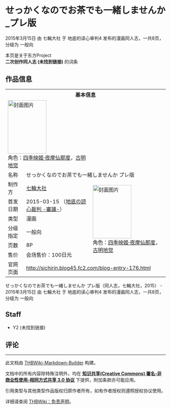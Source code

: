 # せっかくなのでお茶でも一緒しませんか_プレ版

<!-- source html: G:\repos\THBWiki-Markdown-Builder\THBWikiMarkdown\Temp\main\0\0c\ns0%3A%E3%81%9B%E3%81%A3%E3%81%8B%E3%81%8F%E3%81%AA%E3%81%AE%E3%81%A7%E3%81%8A%E8%8C%B6%E3%81%A7%E3%82%82%E4%B8%80%E7%B7%92%E3%81%97%E3%81%BE%E3%81%9B%E3%82%93%E3%81%8B_%E3%83%97%E3%83%AC%E7%89%88.html -->

2015年3月15日 由 七輪大社 于 地底的读心审判4 发布的漫画同人志，一共8页，分级为 一般向

本页是关于东方Project  
 **二次创作同人志 (未找到链接)** 的词条
## 作品信息

<table><tbody><tr><th colspan="3">基本信息</th></tr><tr><td class="cover-artwork-mobile" colspan="2"><a href="./文件-せっかくなのでお茶でも一緒しませんか_プレ版封面.jpg.md" class="image" title="封面图片"><img alt="封面图片" src="https://upload.thwiki.cc/thumb/a/a6/%E3%81%9B%E3%81%A3%E3%81%8B%E3%81%8F%E3%81%AA%E3%81%AE%E3%81%A7%E3%81%8A%E8%8C%B6%E3%81%A7%E3%82%82%E4%B8%80%E7%B7%92%E3%81%97%E3%81%BE%E3%81%9B%E3%82%93%E3%81%8B_%E3%83%97%E3%83%AC%E7%89%88%E5%B0%81%E9%9D%A2.jpg/121px-%E3%81%9B%E3%81%A3%E3%81%8B%E3%81%8F%E3%81%AA%E3%81%AE%E3%81%A7%E3%81%8A%E8%8C%B6%E3%81%A7%E3%82%82%E4%B8%80%E7%B7%92%E3%81%97%E3%81%BE%E3%81%9B%E3%82%93%E3%81%8B_%E3%83%97%E3%83%AC%E7%89%88%E5%B0%81%E9%9D%A2.jpg" decoding="async" loading="lazy" width="121" height="168" srcset="https://upload.thwiki.cc/thumb/a/a6/%E3%81%9B%E3%81%A3%E3%81%8B%E3%81%8F%E3%81%AA%E3%81%AE%E3%81%A7%E3%81%8A%E8%8C%B6%E3%81%A7%E3%82%82%E4%B8%80%E7%B7%92%E3%81%97%E3%81%BE%E3%81%9B%E3%82%93%E3%81%8B_%E3%83%97%E3%83%AC%E7%89%88%E5%B0%81%E9%9D%A2.jpg/181px-%E3%81%9B%E3%81%A3%E3%81%8B%E3%81%8F%E3%81%AA%E3%81%AE%E3%81%A7%E3%81%8A%E8%8C%B6%E3%81%A7%E3%82%82%E4%B8%80%E7%B7%92%E3%81%97%E3%81%BE%E3%81%9B%E3%82%93%E3%81%8B_%E3%83%97%E3%83%AC%E7%89%88%E5%B0%81%E9%9D%A2.jpg 1.5x, https://upload.thwiki.cc/thumb/a/a6/%E3%81%9B%E3%81%A3%E3%81%8B%E3%81%8F%E3%81%AA%E3%81%AE%E3%81%A7%E3%81%8A%E8%8C%B6%E3%81%A7%E3%82%82%E4%B8%80%E7%B7%92%E3%81%97%E3%81%BE%E3%81%9B%E3%82%93%E3%81%8B_%E3%83%97%E3%83%AC%E7%89%88%E5%B0%81%E9%9D%A2.jpg/241px-%E3%81%9B%E3%81%A3%E3%81%8B%E3%81%8F%E3%81%AA%E3%81%AE%E3%81%A7%E3%81%8A%E8%8C%B6%E3%81%A7%E3%82%82%E4%B8%80%E7%B7%92%E3%81%97%E3%81%BE%E3%81%9B%E3%82%93%E3%81%8B_%E3%83%97%E3%83%AC%E7%89%88%E5%B0%81%E9%9D%A2.jpg 2x" data-file-width="661" data-file-height="920"></a><div class="cover-char">角色：<a href="./四季映姬·夜摩仙那度.md" title="四季映姬·夜摩仙那度">四季映姬·夜摩仙那度</a>，<a href="./古明地觉.md" title="古明地觉">古明地觉</a></div></td>
</tr><tr><td class="label">名称</td><td colspan="2"> せっかくなのでお茶でも一緒しませんか プレ版 </td></tr><tr><td class="label">制作方</td><td><a href="./七輪大社.md" title="七輪大社">七輪大社</a></td><td class="cover-artwork" rowspan="6" style="min-width:168px;"><a href="./文件-せっかくなのでお茶でも一緒しませんか_プレ版封面.jpg.md" class="image" title="封面图片"><img alt="封面图片" src="https://upload.thwiki.cc/thumb/a/a6/%E3%81%9B%E3%81%A3%E3%81%8B%E3%81%8F%E3%81%AA%E3%81%AE%E3%81%A7%E3%81%8A%E8%8C%B6%E3%81%A7%E3%82%82%E4%B8%80%E7%B7%92%E3%81%97%E3%81%BE%E3%81%9B%E3%82%93%E3%81%8B_%E3%83%97%E3%83%AC%E7%89%88%E5%B0%81%E9%9D%A2.jpg/121px-%E3%81%9B%E3%81%A3%E3%81%8B%E3%81%8F%E3%81%AA%E3%81%AE%E3%81%A7%E3%81%8A%E8%8C%B6%E3%81%A7%E3%82%82%E4%B8%80%E7%B7%92%E3%81%97%E3%81%BE%E3%81%9B%E3%82%93%E3%81%8B_%E3%83%97%E3%83%AC%E7%89%88%E5%B0%81%E9%9D%A2.jpg" decoding="async" loading="lazy" width="121" height="168" srcset="https://upload.thwiki.cc/thumb/a/a6/%E3%81%9B%E3%81%A3%E3%81%8B%E3%81%8F%E3%81%AA%E3%81%AE%E3%81%A7%E3%81%8A%E8%8C%B6%E3%81%A7%E3%82%82%E4%B8%80%E7%B7%92%E3%81%97%E3%81%BE%E3%81%9B%E3%82%93%E3%81%8B_%E3%83%97%E3%83%AC%E7%89%88%E5%B0%81%E9%9D%A2.jpg/181px-%E3%81%9B%E3%81%A3%E3%81%8B%E3%81%8F%E3%81%AA%E3%81%AE%E3%81%A7%E3%81%8A%E8%8C%B6%E3%81%A7%E3%82%82%E4%B8%80%E7%B7%92%E3%81%97%E3%81%BE%E3%81%9B%E3%82%93%E3%81%8B_%E3%83%97%E3%83%AC%E7%89%88%E5%B0%81%E9%9D%A2.jpg 1.5x, https://upload.thwiki.cc/thumb/a/a6/%E3%81%9B%E3%81%A3%E3%81%8B%E3%81%8F%E3%81%AA%E3%81%AE%E3%81%A7%E3%81%8A%E8%8C%B6%E3%81%A7%E3%82%82%E4%B8%80%E7%B7%92%E3%81%97%E3%81%BE%E3%81%9B%E3%82%93%E3%81%8B_%E3%83%97%E3%83%AC%E7%89%88%E5%B0%81%E9%9D%A2.jpg/241px-%E3%81%9B%E3%81%A3%E3%81%8B%E3%81%8F%E3%81%AA%E3%81%AE%E3%81%A7%E3%81%8A%E8%8C%B6%E3%81%A7%E3%82%82%E4%B8%80%E7%B7%92%E3%81%97%E3%81%BE%E3%81%9B%E3%82%93%E3%81%8B_%E3%83%97%E3%83%AC%E7%89%88%E5%B0%81%E9%9D%A2.jpg 2x" data-file-width="661" data-file-height="920"></a><div class="cover-char">角色：<a href="./四季映姬·夜摩仙那度.md" title="四季映姬·夜摩仙那度">四季映姬·夜摩仙那度</a>，<a href="./古明地觉.md" title="古明地觉">古明地觉</a></div></td>
</tr><tr><td class="label">首发日期</td><td>2015-03-15&#160;（<a href="/展会作品列表?e=%E5%9C%B0%E5%BA%95%E7%9A%84%E8%AF%BB%E5%BF%83%E5%AE%A1%E5%88%A4%234">地底の読心裁判 -審議-</a>）</td></tr><tr><td class="label">类型</td><td>漫画</td></tr><tr><td class="label">分级指定</td><td>一般向</td></tr><tr><td class="label">页数</td><td>8P</td></tr><tr><td class="label">售价</td><td>会场售价：100日元</td></tr>
<tr><td class="label">官网页面</td><td colspan="2"><a rel="nofollow" class="external free" href="http://sichirin.blog45.fc2.com/blog-entry-176.html">http://sichirin.blog45.fc2.com/blog-entry-176.html</a></td></tr></tbody></table>

せっかくなのでお茶でも一緒しませんか プレ版（同人志，七輪大社，2015） - 2015年3月15日 由 七輪大社 于 地底的读心审判4 发布的漫画同人志，一共8页，分级为 一般向
## Staff
- Y2 (未找到链接)

## 评论




---

此文档由 [THBWiki-Markdown-Builder](https://github.com/Delsin-Yu/THBWiki-Markdown-Builder) 构建。

文档中的所有内容除特殊注明外，均在 [**知识共享(Creative Commons) 署名-非商业性使用-相同方式共享 3.0 协议**](https://creativecommons.org/licenses/by-sa/3.0/deed.zh-hans) 下提供，附加条款亦可能应用。

引用类型与其他类型作品版权归原作者所有，如有作者授权则遵照授权协议使用。

详细请查阅 [THBWiki：免责声明](https://thbwiki.cc/THBWiki:%E5%85%8D%E8%B4%A3%E5%A3%B0%E6%98%8E)。

